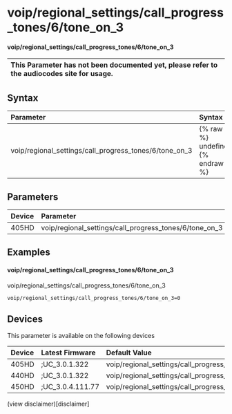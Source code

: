 ﻿---
description: voip/regional_settings/call_progress_tones/6/tone_on_3
search:
    keywords: ['voip','regional_settings','call_progress_tones','6','tone_on_3']
---

# voip/regional_settings/call_progress_tones/6/tone_on_3

#### voip/regional_settings/call_progress_tones/6/tone_on_3


| This Parameter has not been documented yet, please refer to the audiocodes site for usage.  |
| :--- |

## Syntax
| Parameter | Syntax |
| :--- | :--- |
|voip/regional_settings/call_progress_tones/6/tone_on_3 | {% raw %} undefined {% endraw %} |

## Parameters
|Device|Parameter|value|Description|
|:---|:---|:---|:---|
| 405HD | voip/regional_settings/call_progress_tones/6/tone_on_3 |  |  |

## Examples
#### voip/regional_settings/call_progress_tones/6/tone_on_3

voip/regional_settings/call_progress_tones/6/tone_on_3

```
voip/regional_settings/call_progress_tones/6/tone_on_3=0
```

## Devices
This parameter is available on the following devices

| Device | Latest Firmware | Default Value |
|:---|:---|:---|
| 405HD | ;UC_3.0.1.322 | voip/regional_settings/call_progress_tones/6/tone_on_3=0 
| 440HD | ;UC_3.0.1.322 | voip/regional_settings/call_progress_tones/6/tone_on_3=0 
| 450HD | ;UC_3.0.4.111.77 | voip/regional_settings/call_progress_tones/6/tone_on_3=0 

(view disclaimer)[disclaimer]
